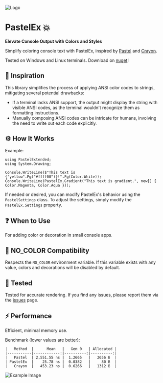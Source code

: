 ![Logo](https://github.com/k-iro/PastelEx/blob/master/pastelex-logo.png?raw=true)

# PastelEx 💥
**Elevate Console Output with Colors and Styles**

Simplify coloring console text with PastelEx, inspired by [Pastel](https://github.com/silkfire/Pastel) and [Crayon](https://github.com/riezebosch/crayon).

Tested on Windows and Linux terminals.
Download on [nuget](https://www.nuget.org/packages/PastelEx)!

## 🎨 Inspiration
This library simplifies the process of applying ANSI color codes to strings, mitigating several potential drawbacks:
- If a terminal lacks ANSI support, the output might display the string with visible ANSI codes, as the terminal wouldn't recognize them as formatting instructions.
- Manually composing ANSI codes can be intricate for humans, involving the need to write out each code explicitly.

## ⚙️ How It Works
Example:
```
using PastelExtended;
using System.Drawing;

Console.WriteLine($"This text is {"yellow".Fg("#ffff00")}!".Fg(Color.White));
Console.WriteLine(PastelEx.Gradient("This text is gradient.", new[] { Color.Magenta, Color.Aqua }));
```

If needed or desired, you can modify PastelEx's behavior using the `PastelSettings` class.
To adjust the settings, simply modify the `PastelEx.Settings` property.

## ❓ When to Use
For adding color or decoration in small console apps.

## 🚫 NO_COLOR Compatibility
Respects the `NO_COLOR` environment variable. If this variable exists with any value, colors and decorations will be disabled by default.

## 🧪 Tested
Tested for accurate rendering. If you find any issues, please report them via the [issues](https://github.com/k-iro/PastelEx/issues) page.

## ⚡ Performance
Efficient, minimal memory use.

Benchmark (lower values are better):
```
|   Method  |      Mean   |   Gen 0   | Allocated |
|-----------|------------:|----------:|----------:|
|   Pastel  | 2,551.55 ns |  1.2665   |   2656 B  |
| PastelEx  |    25.78 ns |  0.0382   |     80 B  |
|   Crayon  |   453.23 ns |  0.6266   |   1312 B  |
```

![Example Image](https://github.com/k-iro/PastelEx/blob/master/img/example1.png?raw=true)